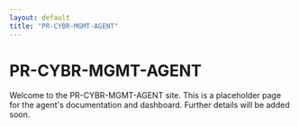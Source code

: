 ```yaml
---
layout: default
title: "PR-CYBR-MGMT-AGENT"
---
```


# PR-CYBR-MGMT-AGENT  
Welcome to the PR-CYBR-MGMT-AGENT site. This is a placeholder page for the agent's documentation and dashboard. Further details will be added soon.
